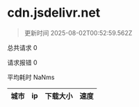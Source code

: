 
  # cdn.jsdelivr.net

  > 更新时间 2025-08-02T00:52:59.562Z
  
  总共请求 0

  请求报错 0

  平均耗时 NaNms

|城市|ip|下载大小|速度|
|-----|----------|---|---|

  
